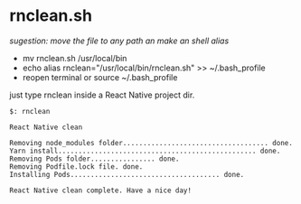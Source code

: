 # rnclean.sh

*sugestion: move the file to any path an make an shell alias*
- mv rnclean.sh /usr/local/bin
- echo alias rnclean="/usr/local/bin/rnclean.sh" >> ~/.bash_profile
- reopen terminal or source ~/.bash_profile

just type rnclean inside a React Native project dir.



```
$: rnclean

React Native clean

Removing node_modules folder.................................... done.
Yarn install................................................. done.
Removing Pods folder................ done.
Removing Podfile.lock file. done.
Installing Pods..................................... done.

React Native clean complete. Have a nice day!
